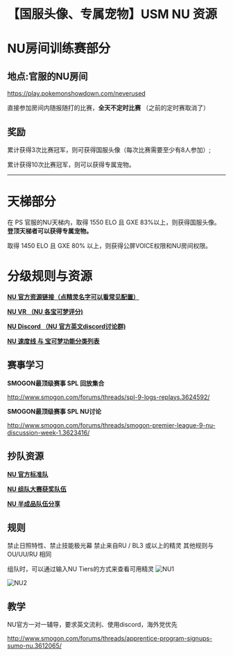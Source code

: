 # 【国服头像、专属宠物】USM NU 资源

# NU房间训练赛部分

## 地点:官服的NU房间

https://play.pokemonshowdown.com/neverused

直接参加房间内随报随打的比赛，**全天不定时比赛** （之前的定时赛取消了）

## 奖励

累计获得3次比赛冠军，则可获得国服头像（每次比赛需要至少有8人参加）;

累计获得10次比赛冠军，则可以获得专属宠物。

------

# 天梯部分

在 PS 官服的NU天梯内，取得 1550 ELO 且 GXE 83%以上，则获得国服头像。**登顶天梯者可以获得专属宠物。**

取得 1450 ELO 且 GXE 80% 以上，则获得公屏VOICE权限和NU房间权限。

# 分级规则与资源

[**NU 官方资源链接（点精灵名字可以看常见配置）**](http://www.smogon.com/dex/sm/formats/nu/)

[**NU VR （NU 各宝可梦评分)**](http://www.smogon.com/forums/threads/usum-nu-viability-rankings.3622107/)

[**NU Discord （NU 官方英文discord讨论群)**](https://discordapp.com/invite/QVXZ98U)

[**NU 速度线 与 宝可梦功能分类列表**](http://www.smogon.com/forums/threads/nu-speed-tiers-role-compendium.3606163/)

## 赛事学习

**SMOGON最顶级赛事 SPL 回放集合**

http://www.smogon.com/forums/threads/spl-9-logs-replays.3624592/

**SMOGON最顶级赛事 SPL NU讨论**

http://www.smogon.com/forums/threads/smogon-premier-league-9-nu-discussion-week-1.3623416/

## 抄队资源

[**NU 官方标准队**](http://www.smogon.com/forums/threads/nu-sample-teams.3612396/)

[**NU 组队大赛获奖队伍**](http://www.smogon.com/forums/threads/usum-nu-teambuilding-competition-round-5-zangoose-submission-stage.3615491/#post-7516030)

[**NU 半成品队伍分享**](http://www.smogon.com/forums/threads/nu-bazaar-post-your-teams-here.3606112/page-3)

## 规则

禁止日照特性、禁止技能极光幕
禁止来自RU / BL3 或以上的精灵
其他规则与 OU/UU/RU 相同

组队时，可以通过输入NU Tiers的方式来查看可用精灵
![NU1](https://i.imgur.com/VebDnH0.png)

![NU2](https://i.imgur.com/Q8vwCmd.png)

## 教学

NU官方一对一辅导，要求英文流利、使用discord，海外党优先

http://www.smogon.com/forums/threads/apprentice-program-signups-sumo-nu.3612065/
